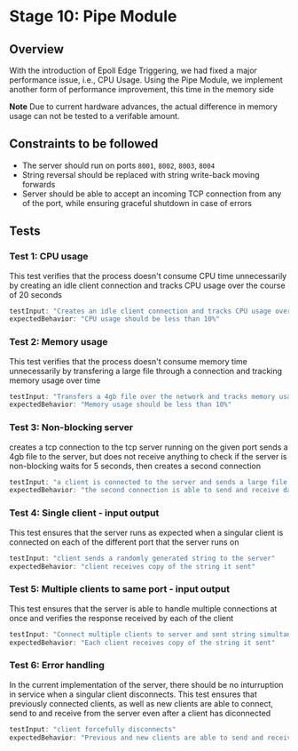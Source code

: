 # Stage 10: Pipe Module 

## Overview
With the introduction of Epoll Edge Triggering, we had fixed a major performance issue, i.e., CPU Usage. Using the Pipe Module, we implement another form of performance improvement, this time in the memory side

**Note**
Due to current hardware advances, the actual difference in memory usage can not be tested to a verifable amount.

## Constraints to be followed 
- The server should run on ports `8001`, `8002`, `8003`, `8004`
- String reversal should be replaced with string write-back moving forwards 
- Server should be able to accept an incoming TCP connection from any of the port, while ensuring graceful shutdown in case of errors

## Tests
### Test 1: CPU usage
This test verifies that the process doesn't consume CPU time unnecessarily by creating an idle client connection and tracks CPU usage over the course of 20 seconds

```js
testInput: "Creates an idle client connection and tracks CPU usage over the course of 20 seconds"
expectedBehavior: "CPU usage should be less than 10%"
```

### Test 2: Memory usage
This test verifies that the process doesn't consume memory time unnecessarily by transfering a large file through a connection and tracking memory usage over time

```js
testInput: "Transfers a 4gb file over the network and tracks memory usage over time"
expectedBehavior: "Memory usage should be less than 10%"
```

### Test 3: Non-blocking server
creates a tcp connection to the tcp server running on the given port sends a 4gb file to the server, but does not receive anything to check if the server is non-blocking waits for 5 seconds, then creates a second connection

```js
testInput: "a client is connected to the server and sends a large file, but does not receive any data from the server. After 30 seconds, a second client is connected to the server, and verifies if the server responds"
expectedBehavior: "the second connection is able to send and receive data from the server"
```

### Test 4: Single client - input output
This test ensures that the server runs as expected when a singular client is connected on each of the different port that the server runs on

```js
testInput: "client sends a randomly generated string to the server"
expectedBehavior: "client receives copy of the string it sent"
```

### Test 5: Multiple clients to same port - input output
This test ensures that the server is able to handle multiple connections at once and verifies the response received by each of the client

```js
testInput: "Connect multiple clients to server and sent string simultaneously"
expectedBehavior: "Each client receives copy of the string it sent"
```

### Test 6: Error handling
In the current implementation of the server, there should be no inturruption in service when a singular client disconnects. This test ensures that previously connected clients, as well as new clients are able to connect, send to and receive from the server even after a client has diconnected

```js
testInput: "client forcefully disconnects"
expectedBehavior: "Previous and new clients are able to send and receive output as expected"
```

